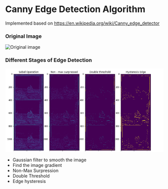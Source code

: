 # Canny Edge Detection Algorithm
Implemented based on https://en.wikipedia.org/wiki/Canny_edge_detector
### Original Image
<img src="plates/pred_img.png" alt="Original image" width=70%>

### Different Stages of Edge Detection
![Edge Detection Process](edge_detection_process.png)
- Gaussian filter to smooth the image
- Find the image gradient
- Non-Max Surpression
- Double Threshold
- Edge hysteresis
